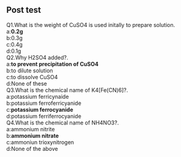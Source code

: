 ## Post test
Q1.What is the weight of CuSO4 is used initally to prepare solution.<br>
a:<b>0.2g</b><br>
b:0.3g<br>
c:0.4g<br>
d:0.1g<br>
Q2.Why H2SO4 added?.<br>
a:<b>to prevent precipitation of CuSO4</b><br>
b:to dilute solution<br>
c:to dissolve CuSO4<br>
d:None of these<br>
Q3.What is the chemical name of K4[Fe(CN)6]?.<br>
a:potassium ferricynaide<br>
b:potassium ferroferricyanide<br>
c:<b>potassium ferrocyanide</b><br>
d:potassium ferriferrocyanide<br>
Q4.What is the chemical name of  NH4NO3?.<br>
a:ammonium nitrite<br>
b:<b>ammonium nitrate</b><br>
c:ammoniun trioxynitrogen<br>
d:None of the above <br>